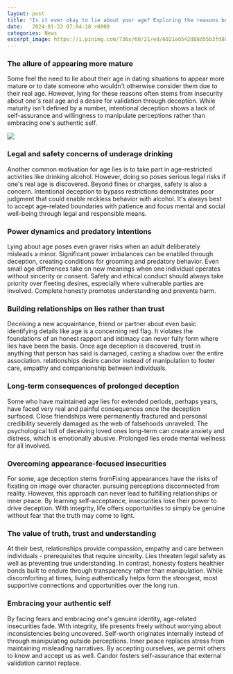 ```yaml
---
layout: post
title: "Is it ever okay to lie about your age? Exploring the reasons behind age deception and why honesty is usually best."
date:   2024-01-22 07:04:18 +0000
categories: News
excerpt_image: https://i.pinimg.com/736x/60/21/ed/6021ed542d88d55b3fd88b8827c74a3a.jpg
---
```

### The allure of appearing more mature

Some feel the need to lie about their age in dating situations to appear more mature or to date someone who wouldn't otherwise consider them due to their real age. However, lying for these reasons often stems from insecurity about one's real age and a desire for validation through deception. While maturity isn't defined by a number, intentional deception shows a lack of self-assurance and willingness to manipulate perceptions rather than embracing one's authentic self.


![](https://i.pinimg.com/736x/60/21/ed/6021ed542d88d55b3fd88b8827c74a3a.jpg)
### Legal and safety concerns of underage drinking 

Another common motivation for age lies is to take part in age-restricted activities like drinking alcohol. However, doing so poses serious legal risks if one's real age is discovered. Beyond fines or charges, safety is also a concern. Intentional deception to bypass restrictions demonstrates poor judgment that could enable reckless behavior with alcohol. It's always best to accept age-related boundaries with patience and focus mental and social well-being through legal and responsible means.

### Power dynamics and predatory intentions

Lying about age poses even graver risks when an adult deliberately misleads a minor. Significant power imbalances can be enabled through deception, creating conditions for grooming and predatory behavior. Even small age differences take on new meanings when one individual operates without sincerity or consent. Safety and ethical conduct should always take priority over fleeting desires, especially where vulnerable parties are involved. Complete honesty promotes understanding and prevents harm.

### Building relationships on lies rather than trust

Deceiving a new acquaintance, friend or partner about even basic identifying details like age is a concerning red flag. It violates the foundations of an honest rapport and intimacy can never fully form where lies have been the basis. Once age deception is discovered, trust in anything that person has said is damaged, casting a shadow over the entire association. relationships desire candor instead of manipulation to foster care, empathy and companionship between individuals.

### Long-term consequences of prolonged deception   

Some who have maintained age lies for extended periods, perhaps years, have faced very real and painful consequences once the deception surfaced. Close friendships were permanently fractured and personal credibility severely damaged as the web of falsehoods unraveled. The psychological toll of deceiving loved ones long-term can create anxiety and distress, which is emotionally abusive. Prolonged lies erode mental wellness for all involved.

### Overcoming appearance-focused insecurities

For some, age deception stems fromFixing appearances have the risks of fixating on image over character. pursuing perceptions disconnected from reality. However, this approach can never lead to fulfilling relationships or inner peace. By learning self-acceptance, insecurities lose their power to drive deception. With integrity, life offers opportunities to simply be genuine without fear that the truth may come to light.

### The value of truth, trust and understanding

At their best, relationships provide compassion, empathy and care between individuals - prerequisites that require sincerity. Lies threaten legal safety as well as preventing true understanding. In contrast, honesty fosters healthier bonds built to endure through transparency rather than manipulation. While discomforting at times, living authentically helps form the strongest, most supportive connections and opportunities over the long run. 

### Embracing your authentic self

By facing fears and embracing one's genuine identity, age-related insecurities fade. With integrity, life presents freely without worrying about inconsistencies being uncovered. Self-worth originates internally instead of through manipulating outside perceptions. Inner peace replaces stress from maintaining misleading narratives. By accepting ourselves, we permit others to know and accept us as well. Candor fosters self-assurance that external validation cannot replace.